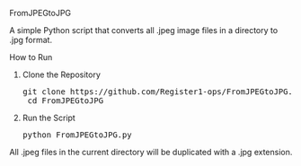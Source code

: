 FromJPEGtoJPG

A simple Python script that converts all .jpeg image files in a directory to .jpg format.

How to Run

1. Clone the Repository

    <pre>git clone https://github.com/Register1-ops/FromJPEGtoJPG.git
    cd FromJPEGtoJPG</pre>

2. Run the Script

    <pre>python FromJPEGtoJPG.py</pre>

All .jpeg files in the current directory will be duplicated with a .jpg extension.

